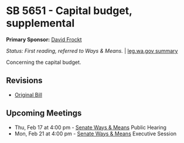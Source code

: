# SB 5651 - Capital budget, supplemental
**Primary Sponsor:** [David Frockt](/person/leg/david.frockt.md)

*Status: First reading, referred to Ways & Means.* | [leg.wa.gov summary](https://app.leg.wa.gov/billsummary?BillNumber=5651&Year=2021)

Concerning the capital budget.

## Revisions
* [Original Bill](1/)

## Upcoming Meetings
* Thu, Feb 17 at 4:00 pm - [Senate Ways & Means](/senate/2021-22/WM/) Public Hearing
* Mon, Feb 21 at 4:00 pm - [Senate Ways & Means](/senate/2021-22/WM/) Executive Session